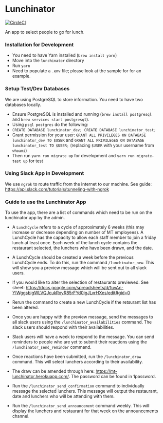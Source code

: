 # Lunchinator

[![CircleCI](https://circleci.com/gh/madetech/lunchinator.svg?style=svg)](https://circleci.com/gh/madetech/lunchinator)

An app to select people to go for lunch.

### Installation for Development

- You need to have Yarn installed (`brew install yarn`)
- Move into the `lunchinator` directory
- Run `yarn`
- Need to populate a `.env` file; please look at the sample for for an example.

### Setup Test/Dev Databases

We are using PostgreSQL to store information. You need to have two databases locally.

- Ensure PostgreSQL is installed and running (`brew install postgresql` and `brew services start postgresql`).
- Using `psql postgres` do the following:
- `CREATE DATABASE lunchinator_dev; CREATE DATABASE lunchinator_test;`
- Grant permission for your user: `GRANT ALL PRIVILEGES ON DATABASE lunchinator_dev TO $USER` and `GRANT ALL PRIVILEGES ON DATABASE lunchinator_test TO $USER;` (replacing `$USER` with your username from `whoami`)
- Then run `yarn run migrate up` for development and `yarn run migrate-test up` for test

### Using Slack App in Development

We use `ngrok` to route traffic from the internet to our machine. See guide: https://api.slack.com/tutorials/tunneling-with-ngrok

### Guide to use the Lunchinator App

To use the app, there are a list of commands which need to be run on the lunchinator app by the admin.

- A `LunchCycle` refers to a cycle of approximately 6 weeks (this may increase or decrease depending on number of MT employees). A LunchCycle has the capacity to allow each staff member to join a friday lunch at least once. Each week of the lunch cycle contains the restaurant selected, the lunchers who have been drawn, and the date.

- A LunchCycle should be created a week before the previous LunchCycle ends. To do this, run the command `/lunchinator_new`. This will show you a preview message which will be sent out to all slack users.

- If you would like to alter the selection of restaurants previewed. See sheet: https://docs.google.com/spreadsheets/d/1uvAn-YIWggsbigWLVQJcukRxyR85rFYd0igJLvrHXes/edit#gid=0

- Rerun the command to create a new LunchCycle if the retsurant list has been altered.

- Once you are happy with the preview message, send the messages to all slack users using the `/lunchinator_availabilities` command. The slack users should respond with their availabilities.

- Slack users will have a week to respond to the message. You can send reminders to people who are yet to submit their reactions using the `/lunchinator_send_reminder` command.

- Once reactions have been submitted, run the `/lunchinator_draw` command. This will select lunchers according to their availability.

- The draw can be amended through here: https://mt-lunchinator.herokuapp.com/. The password can be found in 1password.

- Run the `/lunchinator_send_confirmation` command to individually message the selected lunchers. This message will output the restaurant, date and lunchers who will be attending with them.

- Run the `/lunchinator_send_announcement` command weekly. This will display the lunchers and restaurant for that week on the announcements channel.
